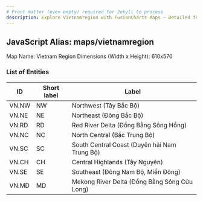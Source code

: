 ```yaml
---
# Front matter (even empty) required for Jekyll to process
description: Explore Vietnamregion with FusionCharts Maps – Detailed features for seamless integration. Try now & enhance your data visualization today! 
---
```


## JavaScript Alias: maps/vietnamregion

Map Name: Vietnam Region
Dimensions (Width x Height): 610x570





### List of Entities

ID | Short label | Label
---|---|---|
VN.NW|NW|Northwest (Tây Bắc Bộ)
VN.NE|NE|Northeast (Đông Bắc Bộ)
VN.RD|RD|Red River Delta (Đồng Bằng Sông Hồng)
VN.NC|NC|North Central (Bắc Trung Bộ)
VN.SC|SC|South Central Coast (Duyên hải Nam Trung Bộ)
VN.CH|CH|Central Highlands (Tây Nguyên)
VN.SE|SE|Southeast (Đông Nam Bộ, Miền Đông)
VN.MD|MD|Mekong River Delta (Đồng Bằng Sông Cửu Long)